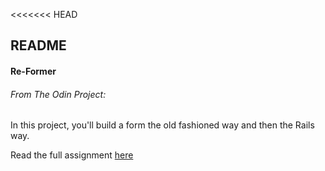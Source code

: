 <<<<<<< HEAD
## README

#### Re-Former

###### From The Odin Project:

In this project, you'll build a form the old fashioned way and then the Rails way.

Read the full assignment [here](http://www.theodinproject.com/ruby-on-rails/forms?ref=lc-pb)